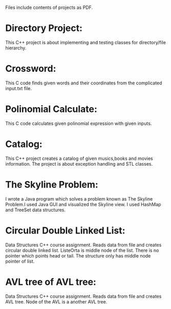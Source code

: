 Files include contents of projects as PDF. 

# Directory Project: 
This C++ project is about implementing and testing classes for directory/file hierarchy.

# Crossword:
This C code finds given words and their coordinates from the complicated input.txt file.

# Polinomial Calculate:
This C code calculates given polinomial expression with given inputs.

# Catalog:
This C++ project creates a catalog of given musics,books and movies information. The project is about exception handling and STL classes.

# The Skyline Problem:
I wrote a Java program which solves a problem known as The Skyline Problem.I used Java GUI and visualized the Skyline view. I used HashMap and TreeSet data structures.

# Circular Double Linked List:
Data Structures C++ course assignment. Reads data from file and creates circular double linked list. ListeOrta is middle node of the list. There is no pointer which points head or tail. The structure only has middle node pointer of list.

# AVL tree of AVL tree:
Data Structures C++ course assignment. Reads data from file and creates AVL tree. Node of the AVL is a another AVL tree.
